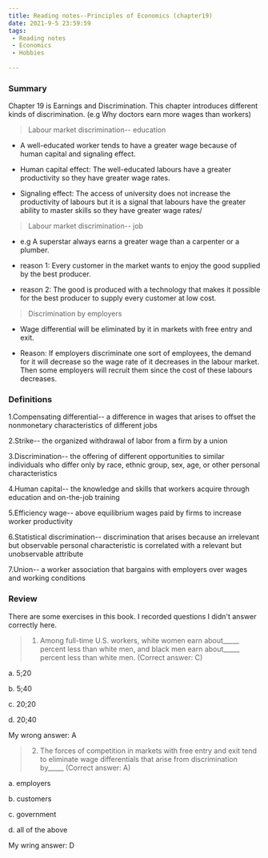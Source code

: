 ```yaml
---
title: Reading notes--Principles of Economics (chapter19)
date: 2021-9-5 23:59:59
tags:
 - Reading notes
 - Economics
 - Hobbies
 
---
```


### Summary

Chapter 19 is Earnings and Discrimination. This chapter introduces different kinds of discrimination. (e.g Why doctors earn more wages than workers)

> Labour market discrimination-- education

* A well-educated worker tends to have a greater wage because of human capital and signaling effect. 

* Human capital effect: The well-educated labours have a greater productivity so they have greater wage rates. 

* Signaling effect: The access of university does not increase the productivity of labours but it is a signal that labours have the greater ability to master skills so they have greater wage rates/  

> Labour market discrimination-- job

* e.g A superstar always earns a greater wage than a carpenter or a plumber.
  
* reason 1: Every customer in the market wants to enjoy the good supplied by the best producer. 
* reason 2: The good is produced with a technology that makes it possible for the best producer to supply every customer at low cost.

> Discrimination by employers
 
* Wage differential will be eliminated by it in markets with free entry and exit.

* Reason: If employers discriminate one sort of employees, the demand for it will decrease so the wage rate of it decreases in the labour market. Then some employers will recruit them since the cost of these labours decreases.

### Definitions

1.Compensating differential-- a difference in wages that arises to offset the nonmonetary characteristics of different jobs

2.Strike-- the organized withdrawal of labor from a firm by a union

3.Discrimination-- the offering of different opportunities to similar individuals who differ only by race, ethnic group, sex, age, or other personal characteristics

4.Human capital-- the knowledge and skills that workers acquire through education and on-the-job training

5.Efficiency wage-- above equilibrium wages paid by firms to increase worker productivity

6.Statistical discrimination-- discrimination that arises because an irrelevant but observable personal characteristic is correlated with a relevant but unobservable attribute

7.Union-- a worker association that bargains with employers over wages and working conditions

### Review

There are some exercises in this book. I recorded questions I didn't answer correctly here.

>1. Among full-time U.S. workers, white women earn about_____ percent less than white men, and black men earn about_____ percent less than white men. (Correct answer: C)

a. 5;20

b. 5;40

c. 20;20

d. 20;40

My wrong answer: A

>2. The forces of competition in markets with free entry and exit tend to eliminate wage differentials that arise from discrimination by_____ (Correct answer: A)

a. employers

b. customers

c. government

d. all of the above

My wring answer: D
